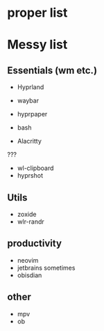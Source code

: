 # proper list 




# Messy list 

## Essentials (wm etc.)

- Hyprland
- waybar
- hyprpaper
- bash


- Alacritty

???

- wl-clipboard
- hyprshot

## Utils 

- zoxide
- wlr-randr

## productivity

- neovim
- jetbrains sometimes
- obisdian


## other

- mpv
- ob
